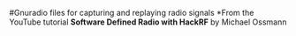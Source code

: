 #Gnuradio files for capturing and replaying radio signals
*From the YouTube tutorial **Software Defined Radio with HackRF** by Michael Ossmann
